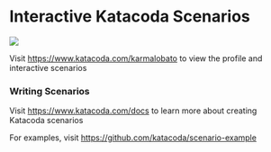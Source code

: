 # Interactive Katacoda Scenarios

[![](http://shields.katacoda.com/katacoda/karmalobato/count.svg)](https://www.katacoda.com/karmalobato "Get your profile on Katacoda.com")

Visit https://www.katacoda.com/karmalobato to view the profile and interactive scenarios

### Writing Scenarios
Visit https://www.katacoda.com/docs to learn more about creating Katacoda scenarios

For examples, visit https://github.com/katacoda/scenario-example
